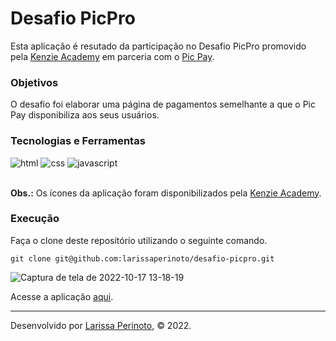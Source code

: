 # Desafio PicPro

Esta aplicação é resutado da participação no Desafio PicPro promovido pela [Kenzie Academy](https://kenzie.com.br/) em parceria com o [Pic Pay](https://picpay.com/).

### Objetivos

O desafio foi elaborar uma página de pagamentos semelhante a que o Pic Pay disponibiliza aos seus usuários.

### Tecnologias e Ferramentas

<div>
    <img src="https://img.shields.io/badge/HTML5-E34F26?style=for-the-badge&logo=html5&logoColor=white" alt="html" />
    <img src="https://img.shields.io/badge/CSS3-1572B6?style=for-the-badge&logo=css3&logoColor=white" alt="css" />
    <img src="https://img.shields.io/badge/JavaScript-F7DF1E?style=for-the-badge&logo=javascript&logoColor=black" alt="javascript" />
</div>

<br> 

**Obs.:** Os ícones da aplicação foram disponibilizados pela [Kenzie Academy](https://kenzie.com.br/).

### Execução

Faça o clone deste repositório utilizando o seguinte comando.

    git clone git@github.com:larissaperinoto/desafio-picpro.git
    

![Captura de tela de 2022-10-17 13-18-19](https://user-images.githubusercontent.com/98956659/196230069-a01a5d27-f8c6-4ae7-b97e-ffe44d1016c0.png)

Acesse a aplicação [aqui](https://larissaperinoto.github.io/desafio-picpro/).

---
 
Desenvolvido por [Larissa Perinoto](www.linkedin.com/in/larissaperinoto), © 2022.
